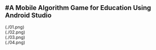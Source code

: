 #A Mobile Algorithm Game for Education Using Android Studio  
---
(./01.png)  
(./02.png)  
(./03.png)  
(./04.png)  
